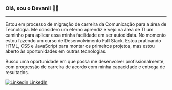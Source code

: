 ### Olá, sou o Devanil 👋😄
---

Estou em processo de migração de carreira da Comunicação para a área de Tecnologia. Me considero um eterno aprendiz e vejo na área de TI um caminho para aplicar essa minha facilidade em ser autodidata. No momento estou fazendo um curso de Desenvolvimento Full Stack. Estou praticando HTML, CSS e JavaScript para montar os primeiros projetos, mas estou aberto às oportunidades em outras tecnologias.

Busco uma oportunidade em que possa me desenvolver profissionalmente, com progressão de carreira de acordo com minha capacidade e entrega de resultados.

[![Linkedin](https://i.stack.imgur.com/gVE0j.png) LinkedIn](https://www.linkedin.com/in/devaniljr/)
&nbsp;

<!--
**devaniljr/devaniljr** is a ✨ _special_ ✨ repository because its `README.md` (this file) appears on your GitHub profile.

Here are some ideas to get you started:

- 🔭 I’m currently working on ...
- 🌱 I’m currently learning ...
- 👯 I’m looking to collaborate on ...
- 🤔 I’m looking for help with ...
- 💬 Ask me about ...
- 📫 How to reach me: ...
- 😄 Pronouns: ...
- ⚡ Fun fact: ...
-->
